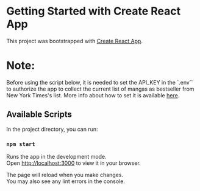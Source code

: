 # Getting Started with Create React App

This project was bootstrapped with [Create React App](https://github.com/facebook/create-react-app).

# Note:
Before using the script below, it is needed to set the API_KEY in the `.env``
to authorize the app to collect the current list of mangas as bestseller
from New York Times's list. More info about how to set it is available [here](https://developer.nytimes.com/docs/books-product/1/overview).

## Available Scripts

In the project directory, you can run:

### `npm start`

Runs the app in the development mode.\
Open [http://localhost:3000](http://localhost:3000) to view it in your browser.

The page will reload when you make changes.\
You may also see any lint errors in the console.
